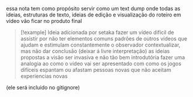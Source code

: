 essa nota tem como propósito servir como um text dump onde todas as ideias, estruturas de texto, ideias de edição e visualização do roteiro em vídeo vão ficar no produto final

> [!example] Ideia adicionada por setaka
> fazer um vídeo difícil de assistir por não ter elementos comuns padrões de outros vídeos que ajudam e estimulam constantemente o observador
> contextualizar, mas não dar conclusão (deixar á livre interpretação) as ideias propostas
> a visão ser invasiva e não tão bem introdutória
> fazer uma analogia ao como o vídeo vai ser apresentado com como os jogos difíceis espantam ou afastam pessoas novas que não aceitam experiencias novas


(ele será incluido no gitignore)
